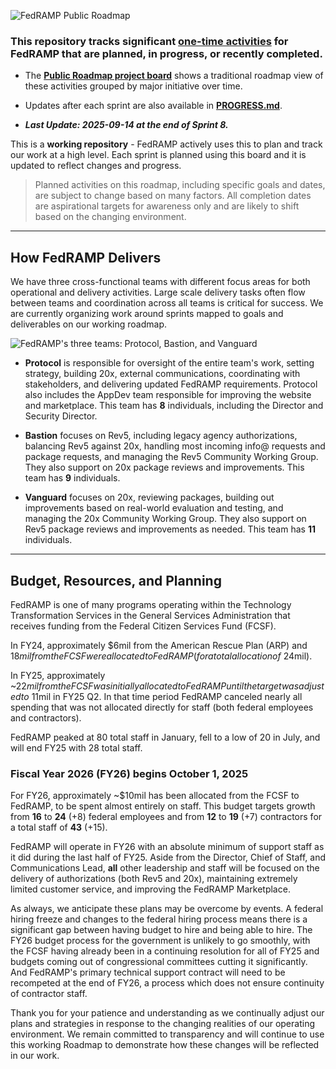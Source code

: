 ![FedRAMP Public Roadmap](https://github.com/user-attachments/assets/3d70192d-1db3-4fd2-9a18-f369a697aa26)

### This repository tracks **significant [one-time activities](https://github.com/FedRAMP/roadmap/issues?q=is%3Aissue%20state%3Aopen%20sort%3Aupdated-desc)** for FedRAMP that are planned, in progress, or recently completed.

- The
  [**Public Roadmap project board**](https://github.com/orgs/FedRAMP/projects/25/views/1)
  shows a traditional roadmap view of these activities grouped by major
  initiative over time.

- Updates after each sprint are also available in
  [**PROGRESS.md**](PROGRESS.md).

- _**Last Update: 2025-09-14 at the end of Sprint 8.**_

This is a **working repository** - FedRAMP actively uses this to plan and track
our work at a high level. Each sprint is planned using this board and it is
updated to reflect changes and progress.

> Planned activities on this roadmap, including specific goals and dates, are
> subject to change based on many factors. All completion dates are aspirational
> targets for awareness only and are likely to shift based on the changing
> environment.

---

## How FedRAMP Delivers

We have three cross-functional teams with different focus areas for both
operational and delivery activities. Large scale delivery tasks often flow
between teams and coordination across all teams is critical for success. We are
currently organizing work around sprints mapped to goals and deliverables on our
working roadmap.

![FedRAMP's three teams: Protocol, Bastion, and Vanguard](https://github.com/user-attachments/assets/7b98850a-00ae-47de-b7df-9ec5b06509cd)

- **Protocol** is responsible for oversight of the entire team's work, setting
  strategy, building 20x, external communications, coordinating with
  stakeholders, and delivering updated FedRAMP requirements. Protocol also
  includes the AppDev team responsible for improving the website and
  marketplace. This team has **8** individuals, including the Director and
  Security Director.

- **Bastion** focuses on Rev5, including legacy agency authorizations, balancing
  Rev5 against 20x, handling most incoming info@ requests and package requests,
  and managing the Rev5 Community Working Group. They also support on 20x
  package reviews and improvements. This team has **9** individuals.

- **Vanguard** focuses on 20x, reviewing packages, building out improvements
  based on real-world evaluation and testing, and managing the 20x Community
  Working Group. They also support on Rev5 package reviews and improvements as
  needed. This team has **11** individuals.

---

## Budget, Resources, and Planning

FedRAMP is one of many programs operating within the Technology Transformation Services in the General Services Administration that receives funding from the Federal Citizen Services Fund (FCSF).

In FY24, approximately $6mil from the American Rescue Plan (ARP) and $18mil from the FCSF were allocated to FedRAMP (for a total allocation of ~$24mil). 

In FY25, approximately ~$22mil from the FCSF was initially allocated to FedRAMP until the target was adjusted to ~$11mil in FY25 Q2. In that time period FedRAMP canceled nearly all spending that was not allocated directly for staff (both federal employees and contractors).

FedRAMP peaked at 80 total staff in January, fell to a low of 20 in July, and will end FY25 with 28 total staff.

### Fiscal Year 2026 (FY26) begins October 1, 2025

For FY26, approximately ~$10mil has been allocated from the FCSF to FedRAMP, to be spent almost entirely on staff. This budget targets growth from **16** to **24** (+8) federal employees and from **12** to **19** (+7) contractors for a total staff of **43** (+15). 

FedRAMP will operate in FY26 with an absolute minimum of support staff as it did during the last half of FY25. Aside from the Director, Chief of Staff, and Communications Lead, **all** other leadership and staff will be focused on the delivery of authorizations (both Rev5 and 20x), maintaining extremely limited customer service, and improving the FedRAMP Marketplace.

As always, we anticipate these plans may be overcome by events. A federal hiring freeze and changes to the federal hiring process means there is a significant gap between having budget to hire and being able to hire. The FY26 budget process for the government is unlikely to go smoothly, with the FCSF having already been in a continuing resolution for all of FY25 and budgets coming out of congressional committees cutting it significantly. And FedRAMP's primary technical support contract will need to be recompeted at the end of FY26, a process which does not ensure continuity of contractor staff.

Thank you for your patience and understanding as we continually adjust our plans and strategies in response to the changing realities of our operating environment. We remain committed to transparency and will continue to use this working Roadmap to demonstrate how these changes will be reflected in our work.
